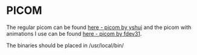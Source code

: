 # PICOM

The regular picom can be found [here - picom by yshui](https://github.com/yshui/picom) and the picom with animations I use can be found [here - picom by fdev31](https://github.com/fdev31/picom).

The binaries should be placed in /usr/local/bin/

